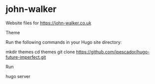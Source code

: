 # john-walker

Website files for <https://john-walker.co.uk>

Theme

Run the following commands in your Hugo site directory:

mkdir themes
cd themes
git clone https://github.com/jpescador/hugo-future-imperfect.git

Run

hugo server
